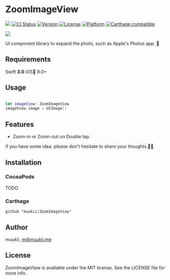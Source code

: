 # ZoomImageView

![](https://img.shields.io/badge/Swift-3.0-blue.svg?style=flat)
[![CI Status](http://img.shields.io/travis/muukii/ZoomImageView.svg?style=flat)](https://travis-ci.org/muukii/ZoomImageView)
[![Version](https://img.shields.io/cocoapods/v/ZoomImageView.svg?style=flat)](http://cocoapods.org/pods/ZoomImageView)
[![License](https://img.shields.io/cocoapods/l/ZoomImageView.svg?style=flat)](http://cocoapods.org/pods/ZoomImageView)
[![Platform](https://img.shields.io/cocoapods/p/ZoomImageView.svg?style=flat)](http://cocoapods.org/pods/ZoomImageView)
[![Carthage compatible](https://img.shields.io/badge/Carthage-compatible-4BC51D.svg?style=flat)](https://github.com/Carthage/Carthage)

![](https://d17oy1vhnax1f7.cloudfront.net/items/240M2T2x2Z2D3W3m2w2z/Screen%20Recording%202016-10-15%20at%2008.53%20PM.gif?v=471468b2)

UI component library to expand the photo, such as Apple's Photos app. 🗻

## Requirements

Swift **3.0**  iOS📱 8.0+

## Usage

```swift

let imageView: ZoomImageView
imageView.image = UIImage()

```

## Features

- Zoom-in or Zoom-out on Double tap.

if you have some idea. please don't hesitate to share your thoughts.🙏✨

## Installation

### CocoaPods

TODO

### Carthage
```
github "muukii/ZoomImageView"
```
## Author

muukii, m@muukii.me

## License

ZoomImageView is available under the MIT license. See the LICENSE file for more info.
